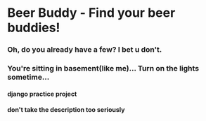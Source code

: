 # Beer Buddy - Find your beer buddies!
### Oh, do you already have a few? I bet u don't.
### You're sitting in basement(like me)... Turn on the lights sometime...

#### django practice project
#### don't take the description too seriously

